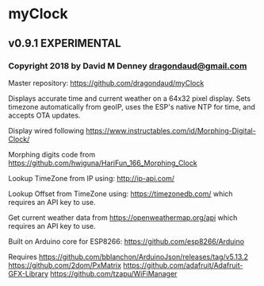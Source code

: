 # myClock
## v0.9.1 EXPERIMENTAL
### Copyright 2018 by David M Denney <dragondaud@gmail.com>

Master repository: https://github.com/dragondaud/myClock

Displays accurate time and current weather on a 64x32 pixel display. Sets timezone automatically from geoIP, uses the ESP's native NTP for time, and accepts OTA updates.

Display wired following https://www.instructables.com/id/Morphing-Digital-Clock/

Morphing digits code from https://github.com/hwiguna/HariFun_166_Morphing_Clock

Lookup TimeZone from IP using: http://ip-api.com/

Lookup Offset from TimeZone using: https://timezonedb.com/ which requires an API key to use.

Get current weather data from https://openweathermap.org/api which requires an API key to use.

Built on Arduino core for ESP8266: https://github.com/esp8266/Arduino

Requires
https://github.com/bblanchon/ArduinoJson/releases/tag/v5.13.2
https://github.com/2dom/PxMatrix
https://github.com/adafruit/Adafruit-GFX-Library
https://github.com/tzapu/WiFiManager
